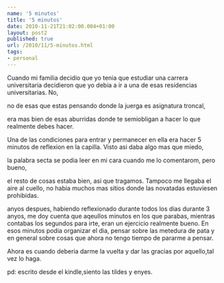 ```yaml
---
name: '5 minutos'
title: '5 minutos'
date: 2010-11-21T21:02:00.004+01:00
layout: post2
published: true
url: /2010/11/5-minutos.html
tags: 
- personal
---
```


Cuando mi familia decidio que yo tenia que estudiar una carrera universitaria decidieron que yo debia a ir a una de esas residencias universitarias. No,

no de esas que estas pensando donde la juerga es asignatura troncal,

era mas bien de esas aburridas donde te semiobligan a hacer lo que realmente debes hacer.

  

Una de las condiciones para entrar y permanecer en ella era hacer 5 minutos de reflexion en la capilla. Visto asi daba algo mas que miedo,

la palabra secta se podia leer en mi cara cuando me lo comentarom, pero bueno,

el resto de cosas estaba bien, asi que tragamos. Tampoco me llegaba el aire al cuello, no habia muchos mas sitios donde las novatadas estuviesen prohibidas.

  

anyos despues, habiendo reflexionado durante todos los dias durante 3 anyos, me doy cuenta que aqeullos minutos en los que parabas, mientras contabas los segundos para irte, eran un ejercicio realmente bueno. En esos minutos podia organizar el dia, pensar sobre las metedura de pata y en general sobre cosas que ahora no tengo tiempo de pararme a pensar.

  

Ahora es cuando deberia darme la vuelta y dar las gracias por aquello,tal vez lo haga.

  

pd: escrito desde el kindle,siento las tildes y enyes.